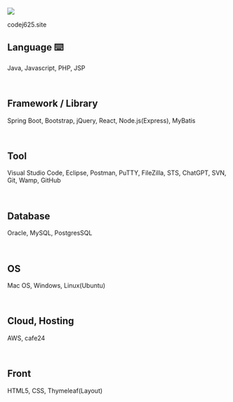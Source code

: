 </br>
<img src="https://capsule-render.vercel.app/api?type=wave&color=auto&height=300&section=header&text=codej625%20&fontSize=90" />

codej625.site

## Language ⌨️
Java, Javascript, PHP, JSP

<br />

## Framework / Library
Spring Boot, Bootstrap, jQuery, React, Node.js(Express), MyBatis

<br />

## Tool
Visual Studio Code, Eclipse, Postman, PuTTY, FileZilla, STS, ChatGPT, SVN, Git, Wamp, GitHub

<br />

## Database
Oracle, MySQL, PostgresSQL

<br />

## OS
Mac OS, Windows, Linux(Ubuntu)

<br />

## Cloud, Hosting
AWS, cafe24

<br />

## Front
HTML5, CSS, Thymeleaf(Layout)
